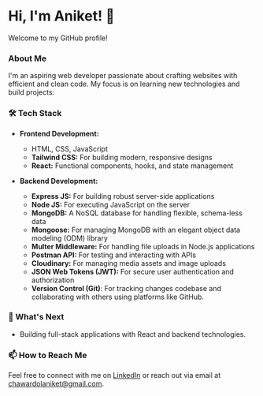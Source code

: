 
# Hi, I'm Aniket! 👋  
Welcome to my GitHub profile!

### About Me

I'm an aspiring web developer passionate about crafting websites with efficient and clean code. My focus is on learning new technologies and build projects:

### 🛠️ Tech Stack

- **Frontend Development:**
  - HTML, CSS, JavaScript
  - **Tailwind CSS:** For building modern, responsive designs
  - **React:** Functional components, hooks, and state management

- **Backend Development:**
  - **Express JS:** For building robust server-side applications
  - **Node JS:** For executing JavaScript on the server
  - **MongoDB:** A NoSQL database for handling flexible, schema-less data
  - **Mongoose:** For managing MongoDB with an elegant object data modeling (ODM) library
  - **Multer Middleware:** For handling file uploads in Node.js applications
  - **Postman API:** For testing and interacting with APIs
  - **Cloudinary:** For managing media assets and image uploads
  - **JSON Web Tokens (JWT):** For secure user authentication and authorization
  - **Version Control (Git)**: For tracking changes codebase and collaborating with others using platforms like GitHub.
  
### 🌱 What's Next

- Building full-stack applications with React and backend technologies.

### 📫 How to Reach Me
Feel free to connect with me on <a href="https://www.linkedin.com/in/aniket-chawardol">LinkedIn</a> or reach out via email at <a href="mailto:chawardolaniket@gmail.com">chawardolaniket@gmail.com</a>.
